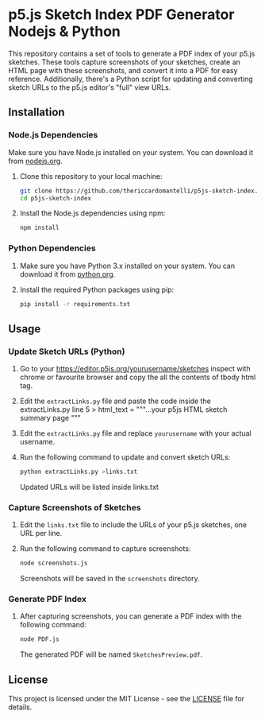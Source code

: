 # p5.js Sketch Index PDF Generator Nodejs & Python

This repository contains a set of tools to generate a PDF index of your p5.js sketches. These tools capture screenshots of your sketches, create an HTML page with these screenshots, and convert it into a PDF for easy reference. Additionally, there's a Python script for updating and converting sketch URLs to the p5.js editor's "full" view URLs.

## Installation

### Node.js Dependencies

Make sure you have Node.js installed on your system. You can download it from [nodejs.org](https://nodejs.org/).

1. Clone this repository to your local machine:

   ```bash
   git clone https://github.com/thericcardomantelli/p5js-sketch-index.git
   cd p5js-sketch-index
   ```

2. Install the Node.js dependencies using npm:

   ```bash
   npm install
   ```

### Python Dependencies

1. Make sure you have Python 3.x installed on your system. You can download it from [python.org](https://www.python.org/downloads/).

2. Install the required Python packages using pip:

   ```bash
   pip install -r requirements.txt
   ```

## Usage

### Update Sketch URLs (Python)

1. Go to your https://editor.p5js.org/yourusername/sketches inspect with chrome or favourite browser and copy the all the contents of tbody html tag.
2. Edit the `extractLinks.py` file and paste the code inside the extractLinks.py line 5 > html_text = """...your p5js HTML sketch summary page """  
3. Edit the `extractLinks.py` file and replace `yourusername` with your actual username.
4. Run the following command to update and convert sketch URLs:

   ```bash
   python extractLinks.py >links.txt
   ```
   Updated URLs will be listed inside links.txt

### Capture Screenshots of Sketches

1. Edit the `links.txt` file to include the URLs of your p5.js sketches, one URL per line.

2. Run the following command to capture screenshots:

   ```bash
   node screenshots.js
   ```

   Screenshots will be saved in the `screenshots` directory.

### Generate PDF Index

1. After capturing screenshots, you can generate a PDF index with the following command:

   ```bash
   node PDF.js
   ```

   The generated PDF will be named `SketchesPreview.pdf`.


## License

This project is licensed under the MIT License - see the [LICENSE](LICENSE) file for details.
```
